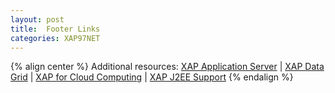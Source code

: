 ```yaml
---
layout: post
title:  Footer Links
categories: XAP97NET
---
```


{% align center %}
Additional resources: [XAP Application Server](http://www.gigaspaces.com/xap) | [XAP Data Grid](http://www.gigaspaces.com/xap) | [XAP for Cloud Computing](http://www.gigaspaces.com/cloud) | [XAP J2EE Support](http://www.gigaspaces.com/j2ee)
{% endalign %}
